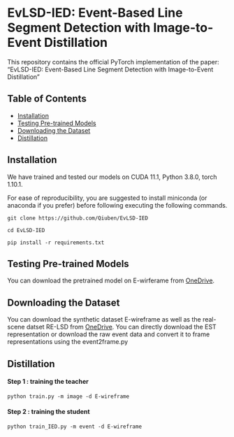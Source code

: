 # EvLSD-IED: Event-Based Line Segment Detection with Image-to-Event Distillation
This repository contains the official PyTorch implementation of the paper: “EvLSD-IED: Event-Based Line Segment Detection with Image-to-Event Distillation”

## Table of Contents
- [Installation](#installatuion)
- [Testing Pre-trained Models](#testing-pre-trained-models)
- [Downloading the Dataset](#downloading-the-dataset)
- [Distillation](#distillation)


## Installation
We have trained and tested our models on CUDA 11.1, Python 3.8.0, torch 1.10.1.

For ease of reproducibility, you are suggested to install miniconda (or anaconda if you prefer) before following executing the following commands.

`git clone https://github.com/Qiuben/EvLSD-IED`

`cd EvLSD-IED`

`pip install -r requirements.txt`

## Testing Pre-trained Models
You can download the pretrained model on E-wirferame 
from [OneDrive](https://1drv.ms/f/c/93289205239bc375/EoSWLjyUd4JDgzARyahZtTcBjfqtTmDchmW_w_GWYltV8A?e=vkLnVt).

## Downloading the Dataset
You can download the synthetic dataset E-wireframe as well as the real-scene datset RE-LSD from [OneDrive](https://1drv.ms/f/c/93289205239bc375/EoSWLjyUd4JDgzARyahZtTcBjfqtTmDchmW_w_GWYltV8A?e=vkLnVt). 
You can directly download the EST representation or download the raw event data and convert it to frame representations using the event2frame.py
## Distillation 

#### Step 1 : training the teacher 
`python train.py -m image -d E-wireframe`

#### Step 2 : training the student 
`python train_IED.py -m event -d E-wireframe`
